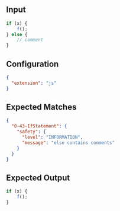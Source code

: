 
## Input
```javascript input
if (x) {
    f();
} else {
    // comment
}
```

## Configuration
```json configuration
{
  "extension": "js"
}
```

## Expected Matches
```json expected matches
{
  "0-43-IfStatement": {
    "safety": {
      "level": "INFORMATION",
      "message": "else contains comments"
    }
  }
}
```

## Expected Output
```javascript expected output
if (x) {
    f();
}
```
